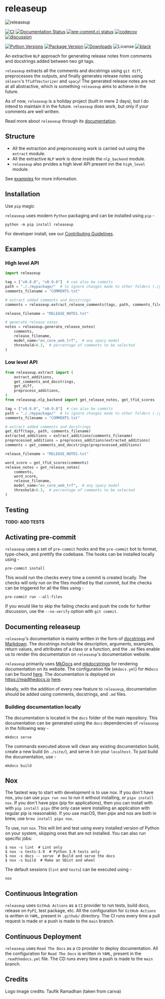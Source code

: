 # releaseup

![releaseup](https://user-images.githubusercontent.com/74055102/190684416-d3f15189-8c4f-4a11-a374-500e8496d9b1.png)

[![CI](https://github.com/Saransh-cpp/releaseup/actions/workflows/ci.yml/badge.svg)](https://github.com/Saransh-cpp/releaseup/actions/workflows/ci.yml)
[![Documentation Status](https://readthedocs.org/projects/releaseup/badge/?version=latest)](https://releaseup.readthedocs.io/en/latest/?badge=latest)
[![pre-commit.ci status](https://results.pre-commit.ci/badge/github/Saransh-cpp/releaseup/main.svg)](https://results.pre-commit.ci/latest/github/Saransh-cpp/releaseup/main)
[![codecov](https://codecov.io/gh/Saransh-cpp/releaseup/branch/main/graph/badge.svg?token=L6ObHKhaZ7)](https://codecov.io/gh/Saransh-cpp/releaseup)
[![discussion](https://img.shields.io/static/v1?label=Discussions&message=Ask&color=blue&logo=github)](https://github.com/Saransh-cpp/releaseup/discussions)

[![Python Versions](https://img.shields.io/pypi/pyversions/releaseup)](https://pypi.org/project/releaseup/)
[![Package Version](https://badge.fury.io/py/releaseup.svg)](https://pypi.org/project/releaseup/)
[![Downloads](https://static.pepy.tech/badge/releaseup)](https://pepy.tech/project/releaseup)
![License](https://img.shields.io/github/license/Saransh-cpp/releaseup?color=blue)
[![black](https://img.shields.io/badge/code%20style-black-000000.svg)](https://github.com/psf/black)

An extractive `NLP` approach for generating release notes from comments and
docstrings added between two git tags.

`releaseup` extracts all the comments and docstrings using `git diff`,
preprocesses the outputs, and finally generates release notes using `sklearn`'s
`TfidfVectorizer` and `spacy`! The generated release notes are not at all
abstractive, which is something `releaseup` aims to achieve in the future.

As of now, `releaseup` is a holiday project (built in mere 2 days), but I do
intend to maintain it in the future. `releaseup` does work, but only if your
comments are well written.

Read more about `releaseup` through its
[documentation](https://releaseup.readthedocs.io).

## Structure

- All the extraction and preprocessing work is carried out using the `extract`
  module.
- All the extractive `NLP` work is done inside the `nlp_backend` module.
- `releaseup` also prvides a high level API present inn the `high_level` module.

See [examples](#Examples) for more information.

## Installation

Use `pip` magic

`releaseup` uses modern `Python` packaging and can be installed using `pip` -

```
python -m pip install releaseup
```

For developer install, see our
[Contributing Guidelines](https://github.com/Saransh-cpp/releaseup/blob/main/releaseup).

## Examples

### High level API

```py
import releaseup

tag = ["v0.8.0", "v0.9.0"]  # can also be commits
path = "././mypackage/"  # to ignore changes made to other folders (./github/, docs/, etc) and files
comments_filename = "COMMENTS.txt"

# extract added comments and docstrings
comments = releaseup.extract_release_comments(tags, path, comments_filename)

release_filename = "RELEASE_NOTES.txt"

# generate release notes
notes = releaseup.generate_release_notes(
    comments,
    release_filename,
    model_name="en_core_web_trf",  # any spacy model
    threshold=0.3,  # percentage of comments to be selected
)
```

### Low level API

```py
from releaseup.extract import (
    extract_additions,
    get_comments_and_docstrings,
    get_diff,
    preprocess_additions,
)
from releaseup.nlp_backend import get_release_notes, get_tfid_scores

tag = ["v0.8.0", "v0.9.0"]  # can also be commits
path = "././mypackage/"  # to ignore changes made to other folders (./github/, docs/, etc) and files
comments_filename = "COMMENTS.txt"

# extract added comments and docstrings
get_diff(tags, path, comments_filename)
extracted_additions = extract_additions(comments_filename)
preprocessed_additions = preprocess_additions(extracted_additions)
comments = get_comments_and_docstrings(preprocessed_additions)

release_filename = "RELEASE_NOTES.txt"

word_score = get_tfid_scores(comments)
release_notes = get_release_notes(
    comments,
    word_score,
    release_filename,
    model_name="en_core_web_trf",  # any spacy model
    threshold=0.3,  # percentage of comments to be selected
)
```

## Testing

**TODO: ADD TESTS**

## Activating pre-commit

`releaseup` uses a set of `pre-commit` hooks and the `pre-commit` bot to format,
type-check, and prettify the codebase. The hooks can be installed locally
using -

```
pre-commit install
```

This would run the checks every time a commit is created locally. The checks
will only run on the files modified by that commit, but the checks can be
triggered for all the files using -

```
pre-commit run --all-files
```

If you would like to skip the failing checks and push the code for further
discussion, use the `--no-verify` option with `git commit`.

## Documenting releaseup

`releaseup`'s documentation is mainly written in the form of
[docstrings](https://peps.python.org/pep-0257/) and
[Markdown](https://en.wikipedia.org/wiki/Markdown). The docstrings include the
description, arguments, examples, return values, and attributes of a class or a
function, and the `.md` files enable us to render this documentation on
`releaseup`'s documentation website.

`releaseup` primarily uses [MkDocs](https://www.mkdocs.org/) and
[mkdocstrings](https://mkdocstrings.github.io/) for rendering documentation on
its website. The configuration file (`mkdocs.yml`) for `MkDocs` can be found
[here](https://github.com/Saransh-cpp/releaseup/blob/main/mkdocs.yml). The
documentation is deployed on <https://readthedocs.io>
[here](https://releaseup.readthedocs.io/en/latest/).

Ideally, with the addition of every new feature to `releaseup`, documentation
should be added using comments, docstrings, and `.md` files.

### Building documentation locally

The documentation is located in the `docs` folder of the main repository. This
documentation can be generated using the `docs` dependencies of `releaseup` in
the following way -

```
mkdocs serve
```

The commands executed above will clean any existing documentation build, create
a new build (in `./site/`), and serve it on your `localhost`. To just build the
documentation, use -

```
mkdocs build
```

## Nox

The fastest way to start with development is to use nox. If you don't have nox,
you can use `pipx run nox` to run it without installing, or `pipx install nox`.
If you don't have pipx (pip for applications), then you can install with with
`pip install pipx` (the only case were installing an application with regular
pip is reasonable). If you use macOS, then pipx and nox are both in brew, use
`brew install pipx nox`.

To use, run `nox`. This will lint and test using every installed version of
Python on your system, skipping ones that are not installed. You can also run
specific jobs:

```console
$ nox -s lint  # Lint only
$ nox -s tests-3.9  # Python 3.9 tests only
$ nox -s docs -- serve  # Build and serve the docs
$ nox -s build  # Make an SDist and wheel
```

The default sessions (`lint` and `tests`) can be executed using -

```
nox
```

## Continuous Integration

`releaseup` uses `GitHub Actions` as a `CI` provider to run tests, build docs,
release on `PyPI`, test package, etc. All the configuration for `GitHub Actions`
is written in `YAML`, present in `.github/` directory. The CI runs every time a
pull request is made or a push is made to the `main` branch.

## Continuous Deployment

`releaseup` uses `Read The Docs` as a `CD` provider to deploy documentation. All
the configuration for `Read The Docs` is written in `YAML`, present in the
`.readthedocs.yml` file. The CD runs every time a push is made to the `main`
branch.

## Credits

Logo image credits: Taufik Ramadhan (taken from canva)
